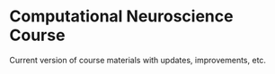 Computational Neuroscience Course
=================================

Current version of course materials with updates, improvements, etc.